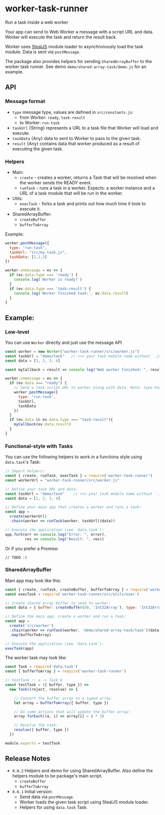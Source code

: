 # worker-task-runner
Run a task inside a web worker

Your app can send to Web Worker a message with a script URL and data. Worker will execute the task and return the result back.

Worker uses [StealJS](http://stealjs.com) module loader to asynchronously load the task module. Data is
sent via `postMessage`.

The package also provides helpers for sending `SharedArrayBuffer` to the worker task runner.
See demo `demo/shared-array-task/demo.js` for an example.

## API

### Message format

- `type` message type, values are defined in `src/constants.js`:
  - from Worker: `ready`, `task-result`
  - to Worker: `run-task`
- `taskUrl` {String} represents a URL to a task file that Worker will load and execute.
- `taskData` {Any} data to sent to Worker to pass to the given task.
- `result` {Any} contains data that worker produced as a result of executing the given task.

### Helpers

- Main:
  - `create` - creates a worker, returns a Task that will be resolved when the worker sends the READY event.
  - `runTask` - runs a task in a worker. Expects: a worker instance and a URL of a task module that will be run in the worker.
- Utils:
  - `execTask` - forks a task and prints out how much time it took to execute it.
- SharedArrayBuffer:
  - `createBuffer`
  - `bufferToArray`

Example:
```js
worker.postMessage({
  type: "run-task",
  taskUrl: "src/my-task.js",
  taskData: [1,2,3]
})

worker.onmessage = ev => {
  if (ev.data.type === 'ready') {
    console.log('Worker is ready!')
  }
  if (ev.data.type === 'task-result') {
    console.log('Worker finished task:', ev.data.result)
  }
}
```

## Example:

### Low-level

You can use `Worker` directly and just use the message API
```js
const worker = new Worker("worker-task-runner/src/worker.js")
const taskUrl = "demo/task"   // <<< your task module name without `.js` extension
const data = [1, 2, 3, 4]

const myCallback = result => console.log("Web worker finished: ", result)

worker.onmessage = ev => {
  if (ev.data === "ready") {
    // Send a task script URL to worker along with data. Note: type has to be `run-task`
    worker.postMessage({
      type: "run-task",
      taskUrl,
      taskData
    })
  }
  if (ev.data && ev.data.type === "task-result"){
    myCallback(ev.data.result)
  }
}
```

### Functional-style with Tasks
You can use the following helpers to work in a functiona style using `data.task`'s Task:
```js
// Import helpers:
const { create, runTask, execTask } = require('worker-task-runner')
const workerUrl = "worker-task-runner/src/worker.js"

// Define your task URL and data:
const taskUrl = "demo/task"    // <<< your task module name without `.js` extension
const data = [1, 2, 3, 4]

// Define your main app that creates a worker and runs a task:
const app =
  create(workerUrl)
  .chain(worker => runTask(worker, taskUrl)(data))

// Execute the application (see `data.task`):
app.fork(err => console.log("Error: ", error),
         res => console.log("Result: ", res))

```

Or if you prefer a Promise:
```
// TODO :)
```

### SharedArrayBuffer

Main app may look like this:
```js
const { create, runTask, createBuffer, bufferToArray } = require('worker-task-runner')
const execTask = require('worker-task-runner/src/utils/exec')

// Create shared array buffer to send to worker:
const data = { buffer: createBuffer(50, 'Int32Array'), type: 'Int32Array'}

// Define the main app: create a worker and run a task:
const app =
  create('src/worker')
  .chain(worker => runTask(worker, 'demo/shared-array-task/task')(data))
  .map(bufferToArray)

// Execute the application (see `data.task`):
execTask(app)
```

The worker task may look like:
```js
const Task = require('data.task')
const { bufferToArray } = require('worker-task-runner')

// testTask :: a -> Task b
const testTask = ({ buffer, type }) =>
  new Task((reject, resolve) => {

    // Convert the buffer array to a typed array:
    let array = bufferToArray({ buffer, type })

    // Do some actions that will update the buffer array:
    array.forEach((a, i) => array[i] = i * 3)

    // Resolve the task:
    resolve({ buffer, type })
  })

module.exports = testTask

```

## Release Notes

- `0.0.2` Helpers and demo for using SharedArrayBuffer. Also define the helpers module to be package's main script.
  - `createBuffer`
  - `bufferToArray`
- `0.0.1` Initial version:
  - Send data via `postMessage`.
  - Worker loads the given task script using StealJS module loader.
  - Helpers for using `data.task` Task.

